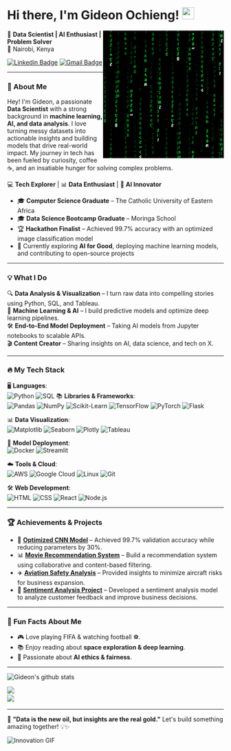 # Hi there, I'm Gideon Ochieng! <img src="https://media.giphy.com/media/hvRJCLFzcasrR4ia7z/giphy.gif" width="28px" height="28px">


<img src = 'images/matrix.gif' alt = 'Awesome Matrix Code' align='right'/>

🚀 **Data Scientist | AI Enthusiast | Problem Solver**  
📍 Nairobi, Kenya  


[![Linkedin Badge](https://img.shields.io/badge/-Gideon-blue?style=flat-square&logo=Linkedin&logoColor=white&link=www.linkedin.com/in/gideon-ochieng)](https://www.linkedin.com/in/haany-ali) [![Gmail Badge](https://img.shields.io/badge/-ochienggideon9@gmail.com-c14438?style=flat-square&logo=Gmail&logoColor=white&link=mailto:asterp04@gmail.com)](mailto:ochienggideon9@gmail.com)

---

### 🌟 About Me
Hey! I'm Gideon, a passionate **Data Scientist** with a strong background in **machine learning, AI, and data analysis**. I love turning messy datasets into actionable insights and building models that drive real-world impact. My journey in tech has been fueled by curiosity, coffee ☕, and an insatiable hunger for solving complex problems.


💻 **Tech Explorer** | 📊 **Data Enthusiast** | 🤖 **AI Innovator**  

- 🎓 **Computer Science Graduate** – The Catholic University of Eastern Africa  
- 🎓 **Data Science Bootcamp Graduate** – Moringa School  
- 🏆 **Hackathon Finalist** – Achieved 99.7% accuracy with an optimized image classification model  
- 🎯 Currently exploring **AI for Good**, deploying machine learning models, and contributing to open-source projects  


---

### 💡 What I Do
🔍 **Data Analysis & Visualization** – I turn raw data into compelling stories using Python, SQL, and Tableau.  
🤖 **Machine Learning & AI** – I build predictive models and optimize deep learning pipelines.  
🛠️ **End-to-End Model Deployment** – Taking AI models from Jupyter notebooks to scalable APIs.  
🎬 **Content Creator** – Sharing insights on AI, data science, and tech on X.  

---

### 🔥 My Tech Stack
🖥️ **Languages**:  
![Python](https://img.shields.io/badge/-Python-3776AB?style=flat-square&logo=python&logoColor=white) ![SQL](https://img.shields.io/badge/-SQL-4479A1?style=flat-square&logo=postgresql&logoColor=white) 
📚 **Libraries & Frameworks**:  
![Pandas](https://img.shields.io/badge/-Pandas-150458?style=flat-square&logo=pandas&logoColor=white) ![NumPy](https://img.shields.io/badge/-NumPy-013243?style=flat-square&logo=numpy&logoColor=white) ![Scikit-Learn](https://img.shields.io/badge/-Scikit%20Learn-F7931E?style=flat-square&logo=scikit-learn&logoColor=white) ![TensorFlow](https://img.shields.io/badge/-TensorFlow-FF6F00?style=flat-square&logo=tensorflow&logoColor=white) ![PyTorch](https://img.shields.io/badge/-PyTorch-EE4C2C?style=flat-square&logo=pytorch&logoColor=white) ![Flask](https://img.shields.io/badge/-Flask-000000?style=flat-square&logo=flask&logoColor=white) 

📊 **Data Visualization**:  
![Matplotlib](https://img.shields.io/badge/-Matplotlib-11557C?style=flat-square&logo=matplotlib&logoColor=white) ![Seaborn](https://img.shields.io/badge/-Seaborn-0081A5?style=flat-square&logo=python&logoColor=white) ![Plotly](https://img.shields.io/badge/-Plotly-3F4F75?style=flat-square&logo=plotly&logoColor=white) ![Tableau](https://img.shields.io/badge/-Tableau-E97627?style=flat-square&logo=tableau&logoColor=white)

🚀 **Model Deployment**:  
![Docker](https://img.shields.io/badge/-Docker-2496ED?style=flat-square&logo=docker&logoColor=white) ![Streamlit](https://img.shields.io/badge/-Streamlit-FF4B4B?style=flat-square&logo=streamlit&logoColor=white)

☁️ **Tools & Cloud**:  
![AWS](https://img.shields.io/badge/-AWS-232F3E?style=flat-square&logo=amazon-aws&logoColor=white) ![Google Cloud](https://img.shields.io/badge/-Google%20Cloud-4285F4?style=flat-square&logo=google-cloud&logoColor=white) ![Linux](https://img.shields.io/badge/-Linux-FCC624?style=flat-square&logo=linux&logoColor=black) ![Git](https://img.shields.io/badge/-Git-F05032?style=flat-square&logo=git&logoColor=white)

🛠️ **Web Development**:  
![HTML](https://img.shields.io/badge/-HTML5-E34F26?style=flat-square&logo=html5&logoColor=white) ![CSS](https://img.shields.io/badge/-CSS3-1572B6?style=flat-square&logo=css3&logoColor=white) ![React](https://img.shields.io/badge/-React-61DAFB?style=flat-square&logo=react&logoColor=black) ![Node.js](https://img.shields.io/badge/-Node.js-339933?style=flat-square&logo=node.js&logoColor=white)
 


---

### 🏆 Achievements & Projects
- 🏅 **[Optimized CNN Model](https://github.com/ochienggideon/cnn-model)** – Achieved 99.7% validation accuracy while reducing parameters by 30%.
- 📊 **[Movie Recommendation System](https://github.com/Masinde10/Group3_phase4_Project)** – Build a recommendation system using collaborative and content-based filtering.
- ✈️ **[Aviation Safety Analysis](https://github.com/OchiengGideon/Aviation-Accident-Data-Analysis)** – Provided insights to minimize aircraft risks for business expansion.
- 📝 **[Sentiment Analysis Project](https://github.com/Masinde10/Group3-Phase5-Project)** – Developed a sentiment analysis model to analyze customer feedback and improve business decisions.




---


### 📌 Fun Facts About Me
- 🎮 Love playing FIFA & watching football ⚽.
- 📚 Enjoy reading about **space exploration & deep learning**.
- 🚀 Passionate about **AI ethics & fairness**.

---

![Gideon's github stats](https://github-readme-stats.vercel.app/api?username=OchiengGideon&show_icons=true&hide=[%22issues%22]&theme=onedark&include_all_commits=true&count_private=true)

![](https://nirzak-streak-stats.vercel.app/?user=OchiengGideon&theme=onedark&hide_border=false)  
![](https://github-readme-stats.vercel.app/api/top-langs/?username=OchiengGideon&theme=onedark&hide_border=false&include_all_commits=true&count_private=true&layout=compact)

---

🚀 **"Data is the new oil, but insights are the real gold."** Let's build something amazing together! 💡✨

![Innovation GIF](images/pattern.gif)



<!--
**OchiengGideon/OchiengGideon** is a ✨ _special_ ✨ repository because its `README.md` (this file) appears on your GitHub profile.

Here are some ideas to get you started:

- 🔭 I’m currently working on ...
- 🌱 I’m currently learning ...
- 👯 I’m looking to collaborate on ...
- 🤔 I’m looking for help with ...
- 💬 Ask me about ...
- 📫 How to reach me: ...
- 😄 Pronouns: ...
- ⚡ Fun fact: ...
-->
